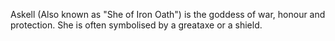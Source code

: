 
Askell (Also known as "She of Iron Oath") is the goddess of war, honour and protection. She is often symbolised by a greataxe or a shield. 